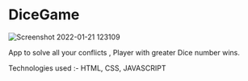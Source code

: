 # DiceGame

![Screenshot 2022-01-21 123109](https://user-images.githubusercontent.com/54941875/150481473-20a74855-bd3a-407a-80c4-2c9b652a35cc.jpg)


App to solve all your conflicts , Player with greater Dice number wins.

Technologies used :- HTML, CSS, JAVASCRIPT
